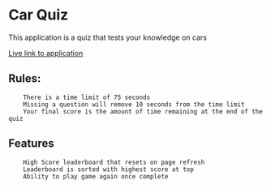 # Car Quiz

This application is a quiz that tests your knowledge on cars

[Live link to application](https://jacksonnorris.github.io/bc-quiz-app/)

## Rules:

```
    There is a time limit of 75 seconds
    Missing a question will remove 10 seconds from the time limit
    Your final score is the amount of time remaining at the end of the quiz

```

## Features

```
    High Score leaderboard that resets on page refresh
    Leaderboard is sorted with highest score at top
    Ability to play game again once complete

```
